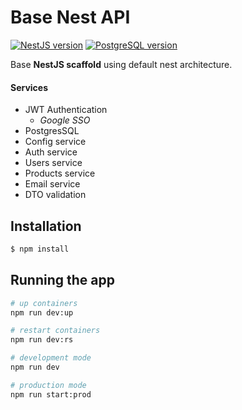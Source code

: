 # Base Nest API 

[![NestJS version](https://img.shields.io/badge/NestJS-9.0.0-red)](https://nestjs.com/)
[![PostgreSQL version](https://img.shields.io/badge/PostgreSQL-28.1.3-blue)](https://www.postgresql.org/)

Base **NestJS scaffold** using default nest architecture.

#### Services

-  JWT Authentication 
    - *Google SSO*
- PostgresSQL
- Config service
- Auth service
- Users service 
- Products service
- Email service
- DTO validation

## Installation

```bash
$ npm install
```
## Running the app

```bash
# up containers
npm run dev:up

# restart containers
npm run dev:rs

# development mode
npm run dev

# production mode
npm run start:prod
```